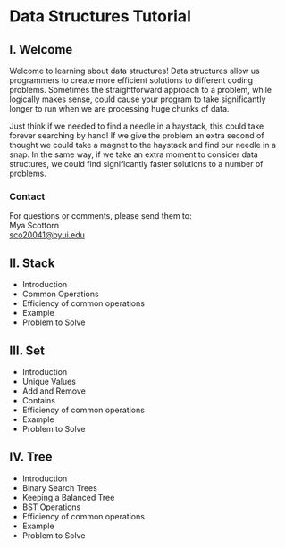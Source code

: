# Data Structures Tutorial
## I. Welcome
Welcome to learning about data structures! Data structures allow us programmers to create more efficient solutions to different coding problems. Sometimes the straightforward approach to a problem, while logically makes sense, could cause your program to take significantly longer to run when we are processing huge chunks of data. 

Just think if we needed to find a needle in a haystack, this could take forever searching by hand! If we give the problem an extra second of thought we could take a magnet to the haystack and find our needle in a snap. In the same way, if we take an extra moment to consider data structures, we could find significantly faster solutions to a number of problems.

### Contact
For questions or comments, please send them to:\
    Mya Scottorn\
    sco20041@byui.edu
## II. Stack
* Introduction
* Common Operations
* Efficiency of common operations
* Example
* Problem to Solve
## III. Set 
* Introduction
* Unique Values
* Add and Remove
* Contains
* Efficiency of common operations
* Example
* Problem to Solve
## IV. Tree
* Introduction
* Binary Search Trees
* Keeping a Balanced Tree
* BST Operations 
* Efficiency of common operations
* Example
* Problem to Solve
